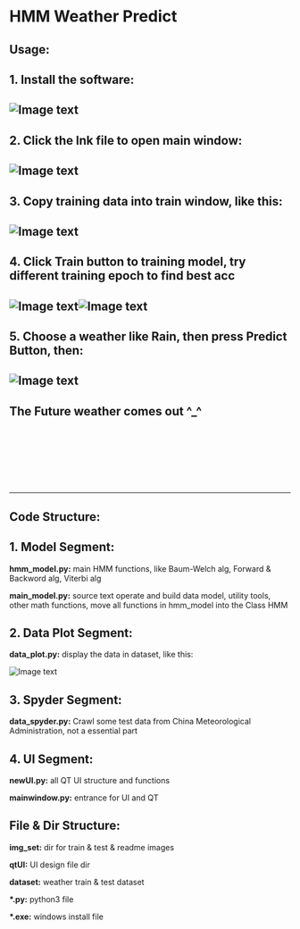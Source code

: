 HMM Weather Predict
===
**Usage:**
-
**1. Install the software:**
-
![Image text](img_set/install.png)<br>
-
**2. Click the lnk file to open main window:**
-
![Image text](img_set/ico.png)<br>
-
**3. Copy training data into train window, like this:**
-
![Image text](img_set/copydatas.png)<br>
-
**4. Click Train button to training model, try different training epoch to find best acc**
-
![Image text](img_set/epoch-50-train.png)![Image text](img_set/epoch-60-train.png)<br>
-
**5. Choose a weather like Rain, then press Predict Button, then:**
-
![Image text](img_set/Predict.png)<br>
-
**The Future weather comes out ^_^**
-
<br>
<br>
<br>
<br>
<br>
<br>

---
Code Structure:
---
**1. Model Segment:**<br>
-
**hmm_model.py:** main HMM functions, like Baum-Welch alg, Forward & Backword alg, Viterbi alg<br>

**main_model.py:** source text operate and build data model, utility tools, other math functions, move all functions in hmm_model into the Class HMM<br>

**2. Data Plot Segment:**<br>
-
**data_plot.py:** display the data in dataset, like this:

![Image text](img_set/plot_data_overview.png)<br>

**3. Spyder Segment:**<br>
-
**data_spyder.py:** Crawl some test data from China Meteorological Administration, not a essential part<br>

**4. UI Segment:**<br>
-
**newUI.py:** all QT UI structure and functions<br>

**mainwindow.py:** entrance for UI and QT<br>

File & Dir Structure:
---
**img_set:** dir for train & test & readme images <br>

**qtUI:** UI design file dir <br>

**dataset:** weather train & test dataset <br>

**\*.py:** python3 file <br>

**\*.exe:** windows install file <br>
